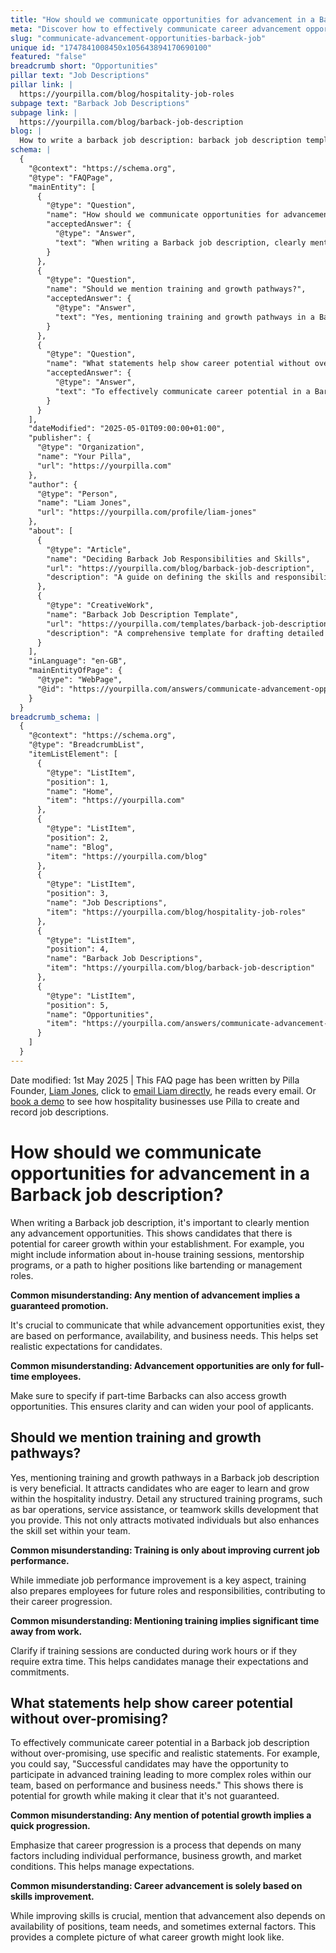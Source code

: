```yaml
---
title: "How should we communicate opportunities for advancement in a Barback job description?"
meta: "Discover how to effectively communicate career advancement opportunities in a Barback job description, including training and realistic growth pathways."
slug: "communicate-advancement-opportunities-barback-job"
unique id: "1747841008450x105643894170690100"
featured: "false"
breadcrumb short: "Opportunities"
pillar text: "Job Descriptions"
pillar link: |
  https://yourpilla.com/blog/hospitality-job-roles
subpage text: "Barback Job Descriptions"
subpage link: |
  https://yourpilla.com/blog/barback-job-description
blog: |
  How to write a barback job description: barback job description template included.
schema: |
  {
    "@context": "https://schema.org",
    "@type": "FAQPage",
    "mainEntity": [
      {
        "@type": "Question",
        "name": "How should we communicate opportunities for advancement in a Barback job description?",
        "acceptedAnswer": {
          "@type": "Answer",
          "text": "When writing a Barback job description, clearly mention any advancement opportunities to show candidates the potential for career growth within your establishment. Include information about in-house training sessions, mentorship programs, and paths to higher positions like bartending or management roles. It's important to note that advancement is based on performance, availability, and business needs and not all roles, such as part-time positions, may have the same opportunities."
        }
      },
      {
        "@type": "Question",
        "name": "Should we mention training and growth pathways?",
        "acceptedAnswer": {
          "@type": "Answer",
          "text": "Yes, mentioning training and growth pathways in a Barback job description is advisable. Detail any structured training programs that cover aspects like bar operations and teamwork skills development. These programs not only attract motivated individuals but also enhance the overall skill set of your team. Make it clear if trainings are during work hours or require extra time to manage candidates' expectations."
        }
      },
      {
        "@type": "Question",
        "name": "What statements help show career potential without over-promising?",
        "acceptedAnswer": {
          "@type": "Answer",
          "text": "To effectively communicate career potential in a Barback job description without over-promising, use specific and realistic statements such as, 'Successful candidates may have the opportunity to participate in advanced training leading to more complex roles within our team, based on performance and business needs.' Emphasize that progression depends on individual performance, business growth, market conditions, and availability of positions."
        }
      }
    ],
    "dateModified": "2025-05-01T09:00:00+01:00",
    "publisher": {
      "@type": "Organization",
      "name": "Your Pilla",
      "url": "https://yourpilla.com"
    },
    "author": {
      "@type": "Person",
      "name": "Liam Jones",
      "url": "https://yourpilla.com/profile/liam-jones"
    },
    "about": [
      {
        "@type": "Article",
        "name": "Deciding Barback Job Responsibilities and Skills",
        "url": "https://yourpilla.com/blog/barback-job-description",
        "description": "A guide on defining the skills and responsibilities needed in a Barback job, crucial for creating effective job postings."
      },
      {
        "@type": "CreativeWork",
        "name": "Barback Job Description Template",
        "url": "https://yourpilla.com/templates/barback-job-description",
        "description": "A comprehensive template for drafting detailed job descriptions for Barback positions, including responsibilities and required qualifications."
      }
    ],
    "inLanguage": "en-GB",
    "mainEntityOfPage": {
      "@type": "WebPage",
      "@id": "https://yourpilla.com/answers/communicate-advancement-opportunities-barback-job"
    }
  }
breadcrumb_schema: |
  {
    "@context": "https://schema.org",
    "@type": "BreadcrumbList",
    "itemListElement": [
      {
        "@type": "ListItem",
        "position": 1,
        "name": "Home",
        "item": "https://yourpilla.com"
      },
      {
        "@type": "ListItem",
        "position": 2,
        "name": "Blog",
        "item": "https://yourpilla.com/blog"
      },
      {
        "@type": "ListItem",
        "position": 3,
        "name": "Job Descriptions",
        "item": "https://yourpilla.com/blog/hospitality-job-roles"
      },
      {
        "@type": "ListItem",
        "position": 4,
        "name": "Barback Job Descriptions",
        "item": "https://yourpilla.com/blog/barback-job-description"
      },
      {
        "@type": "ListItem",
        "position": 5,
        "name": "Opportunities",
        "item": "https://yourpilla.com/answers/communicate-advancement-opportunities-barback-job"
      }
    ]
  }
---
```


Date modified: 1st May 2025 | This FAQ page has been written by Pilla Founder, [Liam Jones](https://yourpilla.com/profile/liam-jones), click to [email Liam directly](https://mailto:liam@yourpilla.com), he reads every email. Or [book a demo](https://calendly.com/pilla/demo) to see how hospitality businesses use Pilla to create and record job descriptions.

# How should we communicate opportunities for advancement in a Barback job description?

When writing a Barback job description, it's important to clearly mention any advancement opportunities. This shows candidates that there is potential for career growth within your establishment. For example, you might include information about in-house training sessions, mentorship programs, or a path to higher positions like bartending or management roles.

**Common misunderstanding: Any mention of advancement implies a guaranteed promotion.**

It's crucial to communicate that while advancement opportunities exist, they are based on performance, availability, and business needs. This helps set realistic expectations for candidates.

**Common misunderstanding: Advancement opportunities are only for full-time employees.**

Make sure to specify if part-time Barbacks can also access growth opportunities. This ensures clarity and can widen your pool of applicants.

## Should we mention training and growth pathways?

Yes, mentioning training and growth pathways in a Barback job description is very beneficial. It attracts candidates who are eager to learn and grow within the hospitality industry. Detail any structured training programs, such as bar operations, service assistance, or teamwork skills development that you provide. This not only attracts motivated individuals but also enhances the skill set within your team.

**Common misunderstanding: Training is only about improving current job performance.**

While immediate job performance improvement is a key aspect, training also prepares employees for future roles and responsibilities, contributing to their career progression.

**Common misunderstanding: Mentioning training implies significant time away from work.**

Clarify if training sessions are conducted during work hours or if they require extra time. This helps candidates manage their expectations and commitments.

## What statements help show career potential without over-promising?

To effectively communicate career potential in a Barback job description without over-promising, use specific and realistic statements. For example, you could say, "Successful candidates may have the opportunity to participate in advanced training leading to more complex roles within our team, based on performance and business needs." This shows there is potential for growth while making it clear that it's not guaranteed.

**Common misunderstanding: Any mention of potential growth implies a quick progression.**

Emphasize that career progression is a process that depends on many factors including individual performance, business growth, and market conditions. This helps manage expectations.

**Common misunderstanding: Career advancement is solely based on skills improvement.**

While improving skills is crucial, mention that advancement also depends on availability of positions, team needs, and sometimes external factors. This provides a complete picture of what career growth might look like.